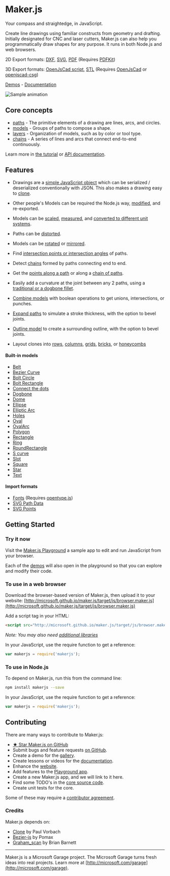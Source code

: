 # Maker.js

Your compass and straightedge, in JavaScript.

Create line drawings using familiar constructs from geometry and drafting. Initially designated for CNC and laser cutters, Maker.js can also help you programmatically draw shapes for any purpose. It runs in both Node.js and web browsers.

2D Export formats: 
[DXF](http://microsoft.github.io/maker.js/docs/api/modules/makerjs.exporter.html#todxf), 
[SVG](http://microsoft.github.io/maker.js/docs/api/modules/makerjs.exporter.html#tosvg),
[PDF](http://microsoft.github.io/maker.js/docs/api/modules/makerjs.exporter.html#topdf) (Requires [PDFKit](https://pdfkit.org/))

3D Export formats: 
[OpenJsCad script](http://microsoft.github.io/maker.js/docs/api/modules/makerjs.exporter.html#toopenjscad), 
[STL](http://microsoft.github.io/maker.js/docs/api/modules/makerjs.exporter.html#tostl) (Requires [OpenJsCad](http://joostn.github.io/OpenJsCad/) or [openjscad-csg](https://www.npmjs.com/package/openjscad-csg))

[Demos](http://microsoft.github.io/maker.js/demos/) - [Documentation](http://microsoft.github.io/maker.js/docs/)

![Sample animation](http://microsoft.github.io/maker.js/images/anim-wheel.gif)

## Core concepts

* [paths](http://microsoft.github.io/maker.js/docs/basic-drawing/#Paths) - The primitive elements of a drawing are lines, arcs, and circles.
* [models](http://microsoft.github.io/maker.js/docs/basic-drawing/#Models) - Groups of paths to compose a shape.
* [layers](http://microsoft.github.io/maker.js/docs/advanced-drawing/#Layers) - Organization of models, such as by color or tool type.
* [chains](http://microsoft.github.io/maker.js/docs/working-with-chains/#content) - A series of lines and arcs that connect end-to-end continuously.

Learn more in [the tutorial](http://microsoft.github.io/maker.js/docs/basic-drawing/) or [API documentation](http://microsoft.github.io/maker.js/docs/api/).

## Features

* Drawings are a [simple JavaScript object](http://microsoft.github.io/maker.js/docs/basic-drawing/#It%27s%20Just%20JSON) which can be serialized / deserialized conventionally with JSON. This also makes a drawing easy to [clone](http://microsoft.github.io/maker.js/docs/intermediate-drawing/#Cloning).

* Other people's Models can be required the Node.js way, [modified](http://microsoft.github.io/maker.js/docs/intermediate-drawing/#Modifying%20models), and re-exported.

* Models can be [scaled](http://microsoft.github.io/maker.js/docs/intermediate-drawing/#Scaling), [measured](http://microsoft.github.io/maker.js/docs/api/modules/makerjs.measure.html#modelextents), and [converted to different unit systems](http://microsoft.github.io/maker.js/docs/basic-drawing/#Units).

* Paths can be [distorted](http://microsoft.github.io/maker.js/docs/api/modules/makerjs.path.html#distort).

* Models can be [rotated](http://microsoft.github.io/maker.js/docs/intermediate-drawing/#Rotating) or [mirrored](http://microsoft.github.io/maker.js/docs/intermediate-drawing/#Mirroring).

* Find [intersection points or intersection angles](http://microsoft.github.io/maker.js/docs/intermediate-drawing/#Intersection) of paths.

* Detect [chains](http://microsoft.github.io/maker.js/docs/api/modules/makerjs.model.html#findchains) formed by paths connecting end to end.

* Get the [points along a path](http://microsoft.github.io/maker.js/docs/api/modules/makerjs.path.html#topoints) or along a [chain of paths](http://microsoft.github.io/maker.js/docs/api/modules/makerjs.chain.html#topoints).

* Easily add a curvature at the joint between any 2 paths, using a [traditional or a dogbone fillet](http://microsoft.github.io/maker.js/docs/intermediate-drawing/#Fillets).

* [Combine models](http://microsoft.github.io/maker.js/docs/advanced-drawing/#Combining%20with%20Boolean%20operations) with boolean operations to get unions, intersections, or punches.

* [Expand paths](http://microsoft.github.io/maker.js/docs/advanced-drawing/#Expanding%20paths) to simulate a stroke thickness, with the option to bevel joints.

* [Outline model](http://microsoft.github.io/maker.js/docs/advanced-drawing/#Outlining%20a%20model) to create a surrounding outline, with the option to bevel joints.

* Layout clones into [rows](http://microsoft.github.io/maker.js/docs/api/modules/makerjs.layout.html#clonetorow), [columns](http://microsoft.github.io/maker.js/docs/api/modules/makerjs.layout.html#clonetocolumn), [grids](http://microsoft.github.io/maker.js/docs/api/modules/makerjs.layout.html#clonetogrid), [bricks](http://microsoft.github.io/maker.js/docs/api/modules/makerjs.layout.html#clonetobrick), or [honeycombs](http://microsoft.github.io/maker.js/docs/api/modules/makerjs.layout.html#clonetohoneycomb)

#### Built-in models

* [Belt](http://microsoft.github.io/maker.js/playground/?script=Belt)
* [Bezier Curve](http://microsoft.github.io/maker.js/playground/?script=BezierCurve)
* [Bolt Circle](http://microsoft.github.io/maker.js/playground/?script=BoltCircle)
* [Bolt Rectangle](http://microsoft.github.io/maker.js/playground/?script=BoltRectangle)
* [Connect the dots](http://microsoft.github.io/maker.js/playground/?script=ConnectTheDots)
* [Dogbone](http://microsoft.github.io/maker.js/playground/?script=Dogbone)
* [Dome](http://microsoft.github.io/maker.js/playground/?script=Dome)
* [Ellipse](http://microsoft.github.io/maker.js/playground/?script=Ellipse)
* [Elliptic Arc](http://microsoft.github.io/maker.js/playground/?script=EllipticArc)
* [Holes](http://microsoft.github.io/maker.js/playground/?script=Holes)
* [Oval](http://microsoft.github.io/maker.js/playground/?script=Oval)
* [OvalArc](http://microsoft.github.io/maker.js/playground/?script=OvalArc)
* [Polygon](http://microsoft.github.io/maker.js/playground/?script=Polygon)
* [Rectangle](http://microsoft.github.io/maker.js/playground/?script=Rectangle)
* [Ring](http://microsoft.github.io/maker.js/playground/?script=Ring)
* [RoundRectangle](http://microsoft.github.io/maker.js/playground/?script=RoundRectangle)
* [S curve](http://microsoft.github.io/maker.js/playground/?script=SCurve)
* [Slot](http://microsoft.github.io/maker.js/playground/?script=Slot)
* [Square](http://microsoft.github.io/maker.js/playground/?script=Square)
* [Star](http://microsoft.github.io/maker.js/playground/?script=Star)
* [Text](http://microsoft.github.io/maker.js/playground/?script=Text)

#### Import formats

* [Fonts](http://microsoft.github.io/maker.js/playground/?script=Text) (Requires [opentype.js](http://opentype.js.org/))
* [SVG Path Data](http://microsoft.github.io/maker.js/docs/importing/#SVG+path+data)
* [SVG Points](http://microsoft.github.io/maker.js/docs/importing/#SVG+points)

## Getting Started

### Try it now

Visit the [Maker.js Playground](http://microsoft.github.io/maker.js/playground/) a sample app to edit and run JavaScript from your browser.

Each of the [demos](http://microsoft.github.io/maker.js/demos/#content) will also open in the playground so that you can explore and modify their code.

### To use in a web browser

Download the browser-based version of Maker.js, then upload it to your website:
[http://microsoft.github.io/maker.js/target/js/browser.maker.js](http://microsoft.github.io/maker.js/target/js/browser.maker.js)

Add a script tag in your HTML:
```html
<script src="http://microsoft.github.io/maker.js/target/js/browser.maker.js" type="text/javascript"></script>
```

*Note: You may also need [additional libraries](http://microsoft.github.io/maker.js/docs/getting-started/#For+the+browser)*

In your JavaScript, use the require function to get a reference:
 
```javascript
var makerjs = require('makerjs');
```

### To use in Node.js

To depend on Maker.js, run this from the command line:
```bash
npm install makerjs --save
```

In your JavaScript, use the require function to get a reference:
 
```javascript
var makerjs = require('makerjs');
```

## Contributing
There are many ways to contribute to Maker.js:
* [★ Star Maker.js on GitHub](https://github.com/Microsoft/maker.js)
* Submit bugs and feature requests [on GitHub](https://github.com/Microsoft/maker.js/issues).
* Create a demo for the [gallery](http://microsoft.github.io/maker.js/demos/#content).
* Create lessons or videos for the [documentation](http://microsoft.github.io/maker.js/docs/#content).
* Enhance the [website](https://github.com/Microsoft/maker.js/tree/gh-pages).
* Add features to the [Playground app](https://github.com/Microsoft/maker.js/tree/master/playground).
* Create a new Maker.js app, and we will link to it here.
* Find some TODO's in the [core source code](https://github.com/Microsoft/maker.js/tree/master/src).
* Create unit tests for the core.

Some of these may require a [contributor agreement](https://github.com/Microsoft/maker.js/blob/master/CONTRIBUTING.md).

### Credits
Maker.js depends on:
* [Clone](https://github.com/pvorb/node-clone) by Paul Vorbach
* [Bezier-js](https://github.com/Pomax/bezierjs) by Pomax
* [Graham_scan](https://github.com/brian3kb/graham_scan_js) by Brian Barnett
---

Maker.js is a Microsoft Garage project. The Microsoft Garage turns fresh ideas into real projects. Learn more at [http://microsoft.com/garage](http://microsoft.com/garage).

